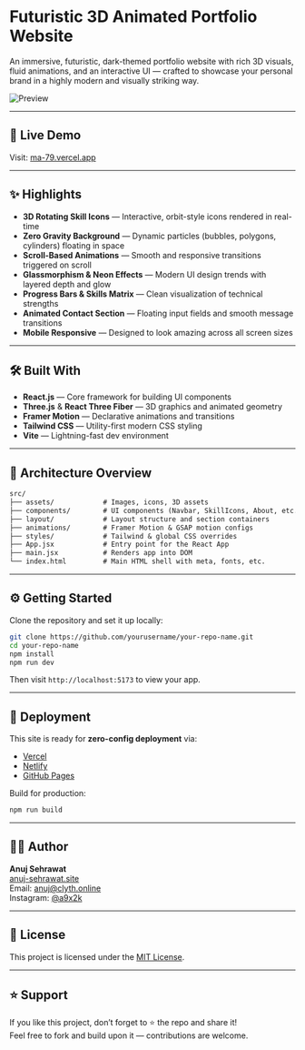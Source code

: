 # Futuristic 3D Animated Portfolio Website

An immersive, futuristic, dark-themed portfolio website with rich 3D visuals, fluid animations, and an interactive UI — crafted to showcase your personal brand in a highly modern and visually striking way.

![Preview](https://ma-79.vercel.app/preview.jpg) <!-- Optional: Add a preview screenshot -->

---

## 🚀 Live Demo

Visit: [ma-79.vercel.app](https://ma-79.vercel.app)

---

## ✨ Highlights

- **3D Rotating Skill Icons** — Interactive, orbit-style icons rendered in real-time
- **Zero Gravity Background** — Dynamic particles (bubbles, polygons, cylinders) floating in space
- **Scroll-Based Animations** — Smooth and responsive transitions triggered on scroll
- **Glassmorphism & Neon Effects** — Modern UI design trends with layered depth and glow
- **Progress Bars & Skills Matrix** — Clean visualization of technical strengths
- **Animated Contact Section** — Floating input fields and smooth message transitions
- **Mobile Responsive** — Designed to look amazing across all screen sizes

---

## 🛠️ Built With

- **React.js** — Core framework for building UI components
- **Three.js** & **React Three Fiber** — 3D graphics and animated geometry
- **Framer Motion** — Declarative animations and transitions
- **Tailwind CSS** — Utility-first modern CSS styling
- **Vite** — Lightning-fast dev environment

---

## 🧠 Architecture Overview

```txt
src/
├── assets/            # Images, icons, 3D assets
├── components/        # UI components (Navbar, SkillIcons, About, etc.)
├── layout/            # Layout structure and section containers
├── animations/        # Framer Motion & GSAP motion configs
├── styles/            # Tailwind & global CSS overrides
├── App.jsx            # Entry point for the React App
├── main.jsx           # Renders app into DOM
└── index.html         # Main HTML shell with meta, fonts, etc.
```

---

## ⚙️ Getting Started

Clone the repository and set it up locally:

```bash
git clone https://github.com/yourusername/your-repo-name.git
cd your-repo-name
npm install
npm run dev
```

Then visit `http://localhost:5173` to view your app.

---

## 🧩 Deployment

This site is ready for **zero-config deployment** via:

- [Vercel](https://vercel.com)
- [Netlify](https://netlify.com)
- [GitHub Pages](https://pages.github.com)

Build for production:

```bash
npm run build
```

---

## 🙋‍♂️ Author

**Anuj Sehrawat**  
[anuj-sehrawat.site](https://anuj-sehrawat.site)  
Email: [anuj@clyth.online](mailto:anuj@clyth.online)  
Instagram: [@a9x2k](https://instagram.com/a9x2k)

---

## 📌 License

This project is licensed under the [MIT License](LICENSE).

---

## ⭐️ Support

If you like this project, don’t forget to ⭐️ the repo and share it!  
Feel free to fork and build upon it — contributions are welcome.
